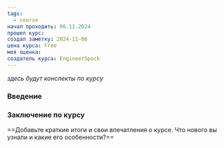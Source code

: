 ```yaml
---
tags:
  - course
начал проходить: 06.11.2024
прошел курс: 
создал заметку: 2024-11-06
цена курса: Free
моя оценка: 
создатель курса: EngineerSpock
---
```

*здесь будут конспекты по курсу*
### Введение
### Заключение по курсу
==Добавьте краткие итоги и свои впечатления о курсе. Что нового вы узнали и какие его особенности?==